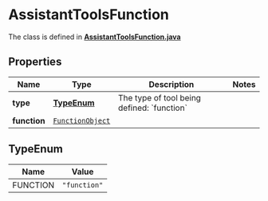 

# AssistantToolsFunction

The class is defined in **[AssistantToolsFunction.java](../../src/main/java/org/openapitools/model/AssistantToolsFunction.java)**

## Properties

Name | Type | Description | Notes
------------ | ------------- | ------------- | -------------
**type** | [**TypeEnum**](#TypeEnum) | The type of tool being defined: &#x60;function&#x60; | 
**function** | [`FunctionObject`](FunctionObject.md) |  | 

## TypeEnum

Name | Value
---- | -----
FUNCTION | `"function"`



